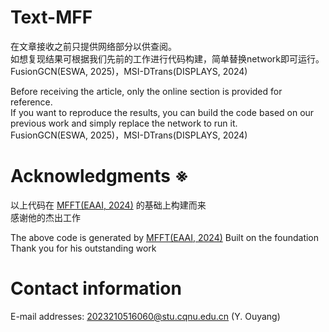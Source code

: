 # Text-MFF 
在文章接收之前只提供网络部分以供查阅。  
如想复现结果可根据我们先前的工作进行代码构建，简单替换network即可运行。  
FusionGCN(ESWA, 2025)，MSI-DTrans(DISPLAYS, 2024)  
  
Before receiving the article, only the online section is provided for reference.  
If you want to reproduce the results, you can build the code based on our previous work and simply replace the network to run it.  
FusionGCN(ESWA, 2025)，MSI-DTrans(DISPLAYS, 2024)  
 
# Acknowledgments ※  
以上代码在 [MFFT(EAAI, 2024)](https://www.sciencedirect.com/science/article/abs/pii/S0952197624001258) 的基础上构建而来  
感谢他的杰出工作  
  
The above code is generated by [MFFT(EAAI, 2024)](https://www.sciencedirect.com/science/article/abs/pii/S0952197624001258) Built on the foundation  
Thank you for his outstanding work  
  
# Contact information  
E-mail addresses: 2023210516060@stu.cqnu.edu.cn (Y. Ouyang)
